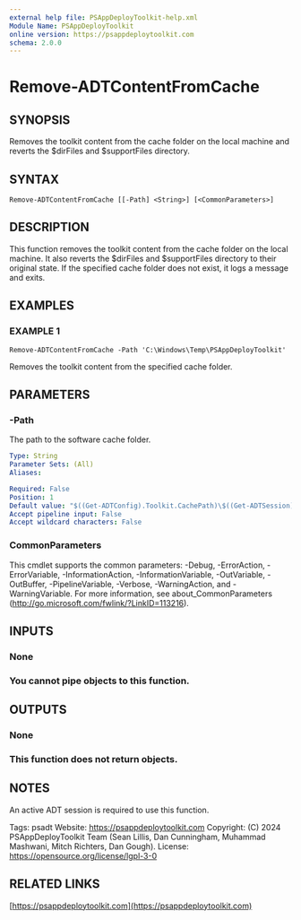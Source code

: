 ```yaml
---
external help file: PSAppDeployToolkit-help.xml
Module Name: PSAppDeployToolkit
online version: https://psappdeploytoolkit.com
schema: 2.0.0
---
```


# Remove-ADTContentFromCache

## SYNOPSIS
Removes the toolkit content from the cache folder on the local machine and reverts the $dirFiles and $supportFiles directory.

## SYNTAX

```
Remove-ADTContentFromCache [[-Path] <String>] [<CommonParameters>]
```

## DESCRIPTION
This function removes the toolkit content from the cache folder on the local machine.
It also reverts the $dirFiles and $supportFiles directory to their original state.
If the specified cache folder does not exist, it logs a message and exits.

## EXAMPLES

### EXAMPLE 1
```
Remove-ADTContentFromCache -Path 'C:\Windows\Temp\PSAppDeployToolkit'
```

Removes the toolkit content from the specified cache folder.

## PARAMETERS

### -Path
The path to the software cache folder.

```yaml
Type: String
Parameter Sets: (All)
Aliases:

Required: False
Position: 1
Default value: "$((Get-ADTConfig).Toolkit.CachePath)\$((Get-ADTSession).installName)"
Accept pipeline input: False
Accept wildcard characters: False
```

### CommonParameters
This cmdlet supports the common parameters: -Debug, -ErrorAction, -ErrorVariable, -InformationAction, -InformationVariable, -OutVariable, -OutBuffer, -PipelineVariable, -Verbose, -WarningAction, and -WarningVariable.
For more information, see about_CommonParameters (http://go.microsoft.com/fwlink/?LinkID=113216).

## INPUTS

### None
### You cannot pipe objects to this function.
## OUTPUTS

### None
### This function does not return objects.
## NOTES
An active ADT session is required to use this function.

Tags: psadt
Website: https://psappdeploytoolkit.com
Copyright: (C) 2024 PSAppDeployToolkit Team (Sean Lillis, Dan Cunningham, Muhammad Mashwani, Mitch Richters, Dan Gough).
License: https://opensource.org/license/lgpl-3-0

## RELATED LINKS

[https://psappdeploytoolkit.com](https://psappdeploytoolkit.com)
